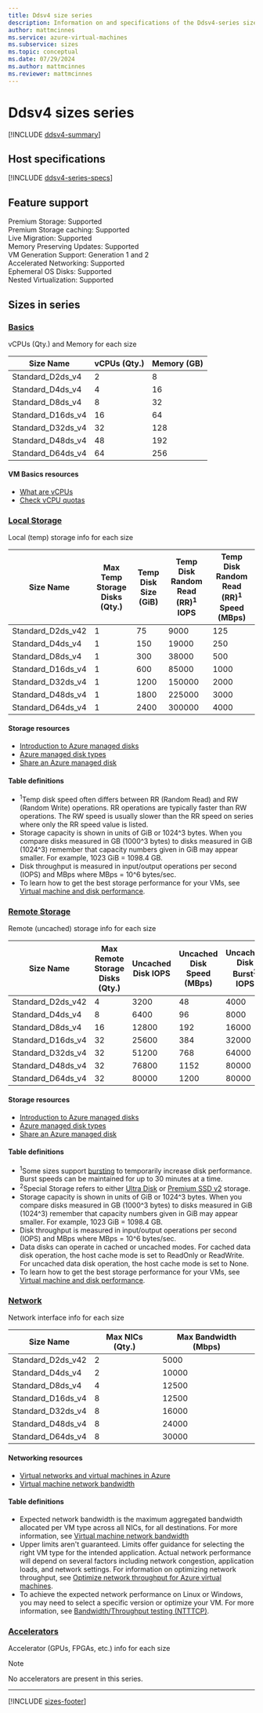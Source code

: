 ```yaml
---
title: Ddsv4 size series
description: Information on and specifications of the Ddsv4-series sizes
author: mattmcinnes
ms.service: azure-virtual-machines
ms.subservice: sizes
ms.topic: conceptual
ms.date: 07/29/2024
ms.author: mattmcinnes
ms.reviewer: mattmcinnes
---
```


# Ddsv4 sizes series

[!INCLUDE [ddsv4-summary](./includes/ddsv4-series-summary.md)]

## Host specifications
[!INCLUDE [ddsv4-series-specs](./includes/ddsv4-series-specs.md)]

## Feature support

Premium Storage: Supported<br>
Premium Storage caching: Supported<br>
Live Migration: Supported<br>
Memory Preserving Updates: Supported<br>
VM Generation Support: Generation 1 and 2<br>
Accelerated Networking: Supported<br>
Ephemeral OS Disks: Supported<br>
Nested Virtualization: Supported<br>

## Sizes in series

### [Basics](#tab/sizebasic)

vCPUs (Qty.) and Memory for each size

| Size Name | vCPUs (Qty.) | Memory (GB) |
| --- | --- | --- |
| Standard_D2ds_v4 | 2 | 8 |
| Standard_D4ds_v4 | 4 | 16 |
| Standard_D8ds_v4 | 8 | 32 |
| Standard_D16ds_v4 | 16 | 64 |
| Standard_D32ds_v4 | 32 | 128 |
| Standard_D48ds_v4 | 48 | 192 |
| Standard_D64ds_v4 | 64 | 256 |

#### VM Basics resources
- [What are vCPUs](../../../virtual-machines/managed-disks-overview.md)
- [Check vCPU quotas](../../../virtual-machines/quotas.md)

### [Local Storage](#tab/sizestoragelocal)

Local (temp) storage info for each size

| Size Name | Max Temp Storage Disks (Qty.) | Temp Disk Size (GiB) | Temp Disk Random Read (RR)<sup>1</sup> IOPS | Temp Disk Random Read (RR)<sup>1</sup> Speed (MBps) |
| --- | --- | --- | --- | --- |
| Standard_D2ds_v42 | 1 | 75 | 9000 | 125 |
| Standard_D4ds_v4 | 1 | 150 | 19000 | 250 |
| Standard_D8ds_v4 | 1 | 300 | 38000 | 500 |
| Standard_D16ds_v4 | 1 | 600 | 85000 | 1000 |
| Standard_D32ds_v4 | 1 | 1200 | 150000 | 2000 |
| Standard_D48ds_v4 | 1 | 1800 | 225000 | 3000 |
| Standard_D64ds_v4 | 1 | 2400 | 300000 | 4000 |

#### Storage resources
- [Introduction to Azure managed disks](../../../virtual-machines/managed-disks-overview.md)
- [Azure managed disk types](../../../virtual-machines/disks-types.md)
- [Share an Azure managed disk](../../../virtual-machines/disks-shared.md)

#### Table definitions
- <sup>1</sup>Temp disk speed often differs between RR (Random Read) and RW (Random Write) operations. RR operations are typically faster than RW operations. The RW speed is usually slower than the RR speed on series where only the RR speed value is listed.
- Storage capacity is shown in units of GiB or 1024^3 bytes. When you compare disks measured in GB (1000^3 bytes) to disks measured in GiB (1024^3) remember that capacity numbers given in GiB may appear smaller. For example, 1023 GiB = 1098.4 GB.
- Disk throughput is measured in input/output operations per second (IOPS) and MBps where MBps = 10^6 bytes/sec.
- To learn how to get the best storage performance for your VMs, see [Virtual machine and disk performance](../../../virtual-machines/disks-performance.md).

### [Remote Storage](#tab/sizestorageremote)

Remote (uncached) storage info for each size

| Size Name | Max Remote Storage Disks (Qty.) | Uncached Disk IOPS | Uncached Disk Speed (MBps) | Uncached Disk Burst<sup>1</sup> IOPS | Uncached Disk Burst<sup>1</sup> Speed (MBps) |
| --- | --- | --- | --- | --- | --- |
| Standard_D2ds_v42 | 4 | 3200 | 48 | 4000 | 200 |
| Standard_D4ds_v4 | 8 | 6400 | 96 | 8000 | 200 |
| Standard_D8ds_v4 | 16 | 12800 | 192 | 16000 | 400 |
| Standard_D16ds_v4 | 32 | 25600 | 384 | 32000 | 800 |
| Standard_D32ds_v4 | 32 | 51200 | 768 | 64000 | 1600 |
| Standard_D48ds_v4 | 32 | 76800 | 1152 | 80000 | 2000 |
| Standard_D64ds_v4 | 32 | 80000 | 1200 | 80000 | 2000 |

#### Storage resources
- [Introduction to Azure managed disks](../../../virtual-machines/managed-disks-overview.md)
- [Azure managed disk types](../../../virtual-machines/disks-types.md)
- [Share an Azure managed disk](../../../virtual-machines/disks-shared.md)

#### Table definitions
- <sup>1</sup>Some sizes support [bursting](../../disk-bursting.md) to temporarily increase disk performance. Burst speeds can be maintained for up to 30 minutes at a time.
- <sup>2</sup>Special Storage refers to either [Ultra Disk](../../../virtual-machines/disks-enable-ultra-ssd.md) or [Premium SSD v2](../../../virtual-machines/disks-deploy-premium-v2.md) storage.
- Storage capacity is shown in units of GiB or 1024^3 bytes. When you compare disks measured in GB (1000^3 bytes) to disks measured in GiB (1024^3) remember that capacity numbers given in GiB may appear smaller. For example, 1023 GiB = 1098.4 GB.
- Disk throughput is measured in input/output operations per second (IOPS) and MBps where MBps = 10^6 bytes/sec.
- Data disks can operate in cached or uncached modes. For cached data disk operation, the host cache mode is set to ReadOnly or ReadWrite. For uncached data disk operation, the host cache mode is set to None.
- To learn how to get the best storage performance for your VMs, see [Virtual machine and disk performance](../../../virtual-machines/disks-performance.md).


### [Network](#tab/sizenetwork)

Network interface info for each size

| Size Name | Max NICs (Qty.) | Max Bandwidth (Mbps) |
| --- | --- | --- |
| Standard_D2ds_v42 | 2 | 5000 |
| Standard_D4ds_v4 | 2 | 10000 |
| Standard_D8ds_v4 | 4 | 12500 |
| Standard_D16ds_v4 | 8 | 12500 |
| Standard_D32ds_v4 | 8 | 16000 |
| Standard_D48ds_v4 | 8 | 24000 |
| Standard_D64ds_v4 | 8 | 30000 |

#### Networking resources
- [Virtual networks and virtual machines in Azure](/azure/virtual-network/network-overview)
- [Virtual machine network bandwidth](/azure/virtual-network/virtual-machine-network-throughput)

#### Table definitions
- Expected network bandwidth is the maximum aggregated bandwidth allocated per VM type across all NICs, for all destinations. For more information, see [Virtual machine network bandwidth](/azure/virtual-network/virtual-machine-network-throughput)
- Upper limits aren't guaranteed. Limits offer guidance for selecting the right VM type for the intended application. Actual network performance will depend on several factors including network congestion, application loads, and network settings. For information on optimizing network throughput, see [Optimize network throughput for Azure virtual machines](/azure/virtual-network/virtual-network-optimize-network-bandwidth). 
-  To achieve the expected network performance on Linux or Windows, you may need to select a specific version or optimize your VM. For more information, see [Bandwidth/Throughput testing (NTTTCP)](/azure/virtual-network/virtual-network-bandwidth-testing).

### [Accelerators](#tab/sizeaccelerators)

Accelerator (GPUs, FPGAs, etc.) info for each size

> [!NOTE]
> No accelerators are present in this series.

---

[!INCLUDE [sizes-footer](../includes/sizes-footer.md)]
